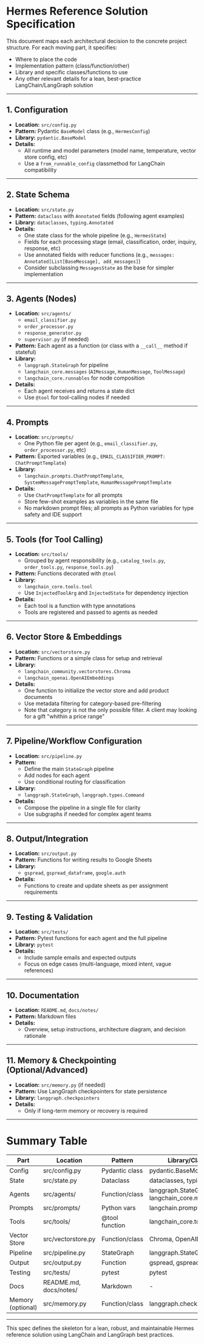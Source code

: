 # Hermes Reference Solution Specification

This document maps each architectural decision to the concrete project structure. For each moving part, it specifies:
- Where to place the code
- Implementation pattern (class/function/other)
- Library and specific classes/functions to use
- Any other relevant details for a lean, best-practice LangChain/LangGraph solution

---

## 1. Configuration
- **Location:** `src/config.py`
- **Pattern:** Pydantic `BaseModel` class (e.g., `HermesConfig`)
- **Library:** `pydantic.BaseModel`
- **Details:**
  - All runtime and model parameters (model name, temperature, vector store config, etc)
  - Use a `from_runnable_config` classmethod for LangChain compatibility

---

## 2. State Schema
- **Location:** `src/state.py`
- **Pattern:** `dataclass` with `Annotated` fields (following agent examples)
- **Library:** `dataclasses`, `typing.Annotated`
- **Details:**
  - One state class for the whole pipeline (e.g., `HermesState`)
  - Fields for each processing stage (email, classification, order, inquiry, response, etc)
  - Use annotated fields with reducer functions (e.g., `messages: Annotated[List[BaseMessage], add_messages]`)
  - Consider subclassing `MessagesState` as the base for simpler implementation

---

## 3. Agents (Nodes)
- **Location:** `src/agents/`
  - `email_classifier.py`
  - `order_processor.py`
  - `response_generator.py`
  - `supervisor.py` (if needed)
- **Pattern:** Each agent as a function (or class with a `__call__` method if stateful)
- **Library:**
  - `langgraph.StateGraph` for pipeline
  - `langchain_core.messages` (`AIMessage`, `HumanMessage`, `ToolMessage`)
  - `langchain_core.runnables` for node composition
- **Details:**
  - Each agent receives and returns a state dict
  - Use `@tool` for tool-calling nodes if needed

---

## 4. Prompts
- **Location:** `src/prompts/`
  - One Python file per agent (e.g., `email_classifier.py`, `order_processor.py`, etc)
- **Pattern:** Exported variables (e.g., `EMAIL_CLASSIFIER_PROMPT: ChatPromptTemplate`)
- **Library:**
  - `langchain.prompts.ChatPromptTemplate`, `SystemMessagePromptTemplate`, `HumanMessagePromptTemplate`
- **Details:**
  - Use `ChatPromptTemplate` for all prompts
  - Store few-shot examples as variables in the same file
  - No markdown prompt files; all prompts as Python variables for type safety and IDE support

---

## 5. Tools (for Tool Calling)
- **Location:** `src/tools/`
  - Grouped by agent responsibility (e.g., `catalog_tools.py`, `order_tools.py`, `response_tools.py`)
- **Pattern:** Functions decorated with `@tool`
- **Library:**
  - `langchain_core.tools.tool`
  - Use `InjectedToolArg` and `InjectedState` for dependency injection
- **Details:**
  - Each tool is a function with type annotations
  - Tools are registered and passed to agents as needed

---

## 6. Vector Store & Embeddings
- **Location:** `src/vectorstore.py`
- **Pattern:** Functions or a simple class for setup and retrieval
- **Library:**
  - `langchain_community.vectorstores.Chroma`
  - `langchain_openai.OpenAIEmbeddings`
- **Details:**
  - One function to initialize the vector store and add product documents
  - Use metadata filtering for category-based pre-filtering
  - Note that category is not the only possible filter. A client may looking for a gift "whithin a price range"

---

## 7. Pipeline/Workflow Configuration
- **Location:** `src/pipeline.py`
- **Pattern:**
  - Define the main `StateGraph` pipeline
  - Add nodes for each agent
  - Use conditional routing for classification
- **Library:**
  - `langgraph.StateGraph`, `langgraph.types.Command`
- **Details:**
  - Compose the pipeline in a single file for clarity
  - Use subgraphs if needed for complex agent teams

---

## 8. Output/Integration
- **Location:** `src/output.py`
- **Pattern:** Functions for writing results to Google Sheets
- **Library:**
  - `gspread`, `gspread_dataframe`, `google.auth`
- **Details:**
  - Functions to create and update sheets as per assignment requirements

---

## 9. Testing & Validation
- **Location:** `src/tests/`
- **Pattern:** Pytest functions for each agent and the full pipeline
- **Library:** `pytest`
- **Details:**
  - Include sample emails and expected outputs
  - Focus on edge cases (multi-language, mixed intent, vague references)

---

## 10. Documentation
- **Location:** `README.md`, `docs/notes/`
- **Pattern:** Markdown files
- **Details:**
  - Overview, setup instructions, architecture diagram, and decision rationale

---

## 11. Memory & Checkpointing (Optional/Advanced)
- **Location:** `src/memory.py` (if needed)
- **Pattern:** Use LangGraph checkpointers for state persistence
- **Library:** `langgraph.checkpointers`
- **Details:**
  - Only if long-term memory or recovery is required

---

# Summary Table

| Part                | Location                | Pattern         | Library/Classes/Functions                      |
|---------------------|------------------------|-----------------|-----------------------------------------------|
| Config              | src/config.py           | Pydantic class  | pydantic.BaseModel                            |
| State               | src/state.py            | Dataclass       | dataclasses, typing.Annotated                 |
| Agents              | src/agents/            | Function/class  | langgraph.StateGraph, langchain_core.messages |
| Prompts             | src/prompts/           | Python vars     | langchain.prompts.ChatPromptTemplate          |
| Tools               | src/tools/             | @tool function  | langchain_core.tools.tool                     |
| Vector Store        | src/vectorstore.py      | Function/class  | Chroma, OpenAIEmbeddings                      |
| Pipeline            | src/pipeline.py         | StateGraph      | langgraph.StateGraph, Command                 |
| Output              | src/output.py           | Function        | gspread, gspread_dataframe                    |
| Testing             | src/tests/              | pytest          | pytest                                       |
| Docs                | README.md, docs/notes/  | Markdown       | -                                             |
| Memory (optional)   | src/memory.py           | Function/class  | langgraph.checkpointers                       |

---

This spec defines the skeleton for a lean, robust, and maintainable Hermes reference solution using LangChain and LangGraph best practices. 